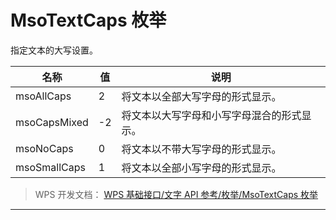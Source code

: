 # MsoTextCaps 枚举

指定文本的大写设置。

| 名称         | 值  | 说明                                       |
|--------------|-----|--------------------------------------------|
| msoAllCaps   | 2   | 将文本以全部大写字母的形式显示。           |
| msoCapsMixed | -2  | 将文本以大写字母和小写字母混合的形式显示。 |
| msoNoCaps    | 0   | 将文本以不带大写字母的形式显示。           |
| msoSmallCaps | 1   | 将文本以全部小写字母的形式显示。           |

> WPS 开发文档： [WPS 基础接口/文字 API 参考/枚举/MsoTextCaps 枚举](https://qn.cache.wpscdn.cn/encs/doc/office_v19/topics/WPS%20%E5%9F%BA%E7%A1%80%E6%8E%A5%E5%8F%A3/%E6%96%87%E5%AD%97%20API%20%E5%8F%82%E8%80%83/%E6%9E%9A%E4%B8%BE/MsoTextCaps%20%E6%9E%9A%E4%B8%BE.html)

------------------------------------------------------------------------
